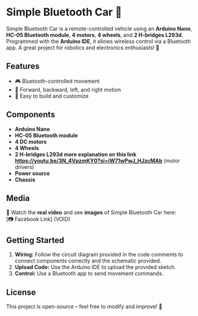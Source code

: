 # Simple Bluetooth Car 🚗

Simple Bluetooth Car is a remote-controlled vehicle using an **Arduino Nano**, **HC-05 Bluetooth module**, **4 motors**, **4 wheels**, and **2 H-bridges L293d**. Programmed with the **Arduino IDE**, it allows wireless control via a Bluetooth app. A great project for robotics and electronics enthusiasts! 🚀

## Features
- 🎮 Bluetooth-controlled movement
- 🔄 Forward, backward, left, and right motion
- 🔧 Easy to build and customize

## Components
- **Arduino Nano**
- **HC-05 Bluetooth module**
- **4 DC motors**
- **4 Wheels**
- **2 H-bridges L293d more explanation on this link https://youtu.be/3N_4VpzmKY0?si=iW71wPwJ_HJzcMAb** (motor drivers)
- **Power source**
- **Chassis**

## Media
🎥 Watch the **real video** and see **images** of Simple Bluetooth Car here:  
[📷 Facebook Link] (VOID)

## Getting Started
1. **Wiring:** Follow the circuit diagram provided in the code comments to connect components correctly and the schematic provided.
2. **Upload Code:** Use the Arduino IDE to upload the provided sketch.
3. **Control:** Use a Bluetooth app to send movement commands.

## License
This project is open-source – feel free to modify and improve! 🎉
